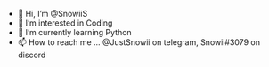 - 👋 Hi, I’m @SnowiiS
- 👀 I’m interested in Coding
- 🌱 I’m currently learning Python
- 📫 How to reach me ... @JustSnowii on telegram, Snowii#3079 on discord

